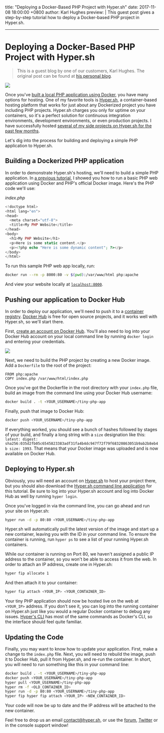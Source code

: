title: "Deploying a Docker-Based PHP Project with Hyper.sh"
date: 2017-11-08 18:00:00 +0800
author: Karl Hughes
preview: |
  This guest post gives a step-by-step tutorial how to deploy a Docker-based PHP project in Hyper.sh.
  
---

# Deploying a Docker-Based PHP Project with Hyper.sh

> This is a guest blog by one of our customers, Karl Hughes. The original post can be found at [his personal blog](https://www.shiphp.com/blog/2017/deploying-php-hyper-sh).

![](https://i.imgur.com/1T5fFXz.png)

Once you've [built a local PHP application using Docker](/blog/2017/php-web-app-in-docker), you have many options for hosting. One of my favorite tools is [Hyper.sh](https://hyper.sh/), a container-based hosting platform that works for just about any Dockerized project you have including PHP projects. Hyper.sh charges you only for uptime on your containers, so it's a perfect solution for continuous integration environments, development environments, or even production projects. I have successfully hosted [several of my side projects on Hyper.sh for the past few months](https://www.karllhughes.com/posts/hyper-sh-weekend).

Let's dig into the process for building and deploying a simple PHP application to Hyper.sh.

## Building a Dockerized PHP application

In order to demonstrate Hyper.sh's hosting, we'll need to build a simple PHP application. In [a previous tutorial](/blog/2017/php-web-app-in-docker), I showed you how to run a basic PHP web application using Docker and PHP's official Docker image. Here's the PHP code we'll use:
 
_index.php_

```php
<!doctype html>
<html lang="en">
<head>
  <meta charset="utf-8">
  <title>My PHP Website</title>
</head>
<body>
  <h1>My PHP Website</h1>
  <p>Here is some static content.</p>
  <p><?php echo "Here is some dynamic content"; ?></p>
</body>
</html>
```

To run this sample PHP web app locally, run:

```bash
docker run --rm -p 8000:80 -v $(pwd):/var/www/html php:apache
```

And view your website locally at [`localhost:8000`](http://localhost:8000/).

## Pushing our application to Docker Hub

In order to deploy our application, we'll need to push it to a [container registry](https://docs.docker.com/registry/). [Docker Hub](https://hub.docker.com/) is free for open source projects, and it works well with Hyper.sh, so we'll start there.

First, [create an account on Docker Hub](https://hub.docker.com/). You'll also need to log into your Docker Hub account on your local command line by running `docker login` and entering your credentials.

![](https://i.imgur.com/K8ERq0E.png)

Next, we need to build the PHP project by creating a new Docker image. Add a `Dockerfile` to the root of the project:

```
FROM php:apache
COPY index.php /var/www/html/index.php
```

Once you've got the Dockerfile in the root directory with your `index.php` file, build an image from the command line using your Docker Hub username:

```bash
docker build . -t <YOUR_USERNAME>/tiny-php-app
```

Finally, push that image to Docker Hub:

```bash
docker push <YOUR_USERNAME>/tiny-php-app
```

If everything worked, you should see a bunch of hashes followed by stages of your build, and finally a long string with a `size` designation like this: `latest: digest: sha256:035d2fb05c6545823383adf31fa4b4dc947f72f79f68320863051b9ab2b8eb4b size: 1993`. That means that your Docker image was uploaded and is now available on Docker Hub. 

## Deploying to Hyper.sh

Obviously, you will need an account on [Hyper.sh](https://hyper.sh/) to host your project there, but you should also download the [Hyper.sh command line application](https://docs.hyper.sh/GettingStarted/install.html) for this tutorial. Be sure to log into your Hyper.sh account and log into Docker Hub as well by running `hyper login`.

Once you've logged in via the command line, you can go ahead and run your site on Hyper.sh:

```bash
hyper run -d -p 80:80 <YOUR_USERNAME>/tiny-php-app
```

Hyper.sh will automatically pull the latest version of the image and start up a new container, leaving you with the ID in your command line. To ensure the container is running, run `hyper ps` to see a list of your running Hyper.sh containers.
 
While our container is running on Port 80, we haven't assigned a public IP address to the container, so you won't be able to access it from the web. In order to attach an IP address, create one in Hyper.sh:

```bash
hyper fip allocate 1
```

And then attach it to your container:

```bash
hyper fip attach <YOUR_IP> <YOUR_CONTAINER_ID>
```

Your tiny PHP application should now be hosted live on the web at `<YOUR_IP>` address. If you don't see it, you can log into the running container on Hyper.sh just like you would a regular Docker container to debug any issues. [Hyper's CLI](https://docs.hyper.sh/Reference/CLI/index.html) has most of the same commands as Docker's CLI, so the interface should feel quite familiar.

## Updating the Code

Finally, you may want to know how to update your application. First, make a change to the `index.php` file. Next, you will need to rebuild the image, push it to Docker Hub, pull it from Hyper.sh, and re-run the container. In short, you will need to run something like this in your command line:

```bash
docker build . -t <YOUR_USERNAME>/tiny-php-app
docker push <YOUR_USERNAME>/tiny-php-app
hyper pull <YOUR_USERNAME>/tiny-php-app
hyper rm -f <OLD_CONTAINER_ID>
hyper run -d -p 80:80 <YOUR_USERNAME>/tiny-php-app
hyper fip hyper fip attach <YOUR_IP> <NEW_CONTAINER_ID>
```

Your code will now be up to date and the IP address will be attached to the new container.


Feel free to drop us an email [contact@hyper.sh](mailto:contact@hyper.sh), or use the [forum](https://forum.hyper.sh), [Twitter](https://twitter.com/hyper_sh) or in the console support window!
